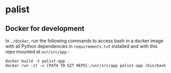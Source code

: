# palist
## Docker for development
In `./docker`, run the following commands to access bash in a docker image with all Python dependencies in `requirements.txt` installed and with this repo mounted at `usr/src/app` :
```
docker build -t palist-app . 
docker run -it -v [PATH TO GIT REPO]:/usr/src/app palist-app /bin/bash
```
